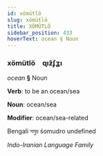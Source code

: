 ```yaml
---
id: xömütlö
slug: xömütlö
title: XÖMÜTLÖ
sidebar_position: 433
hoverText: ocean § Noun
---
```


### xömütlö&emsp;<span kind="abugida">ɋıƶ̆ʄʓı</span>

*ocean* **§** Noun

**Verb**: to be an ocean/sea

**Noun**: ocean/sea

**Modifier**: ocean/sea-related

Bengali সমুদ্র śomudro undefined

*Indo-Iranian Language Family*